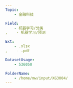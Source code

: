 ```yaml
---
Topic:
    - 金融科技

Field:
    - 机器学习/分类
,    - 机器学习/预测

Ext:
    - .xlsx
,    - .pdf

DatasetUsage:
    - 536050

FolderName:
    - /home/mw/input/XG3004/
---
```


